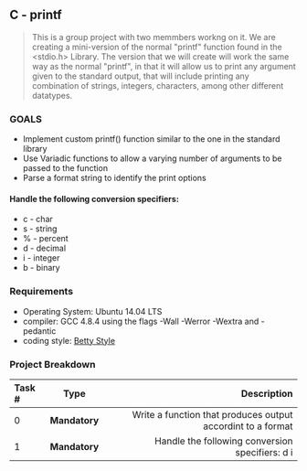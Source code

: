 ## C - printf
> This is a group project with two memmbers workng on it. We are creating a mini-version of the normal "printf" function found in the <stdio.h> Library. The version that we will create will work the same way as the normal "printf", in that it will allow us to print any argument given to the standard output, that will include printing any combination of strings, integers, characters, among other different datatypes.
### GOALS
* Implement custom printf() function similar to the one in the standard library
* Use Variadic functions to allow a varying number of arguments to be passed to the function
* Parse a format string to identify the print options

#### Handle the following conversion specifiers:
* c - char
* s - string
* % - percent
* d - decimal
* i - integer
* b - binary

### Requirements

* Operating System: Ubuntu 14.04 LTS
* compiler: GCC 4.8.4 using the flags -Wall -Werror -Wextra and -pedantic
* coding style: [Betty Style](https://github.com/holbertonschool/Betty/blob/master/betty-style.pl)


### Project Breakdown
| Task # |  Type   |                Description |
| :---   |   :---: |                       ---: |
|0       | **Mandatory**| Write a function that produces output accordint to a format |
|1       | **Mandatory**| Handle the following conversion specifiers: d i |
      